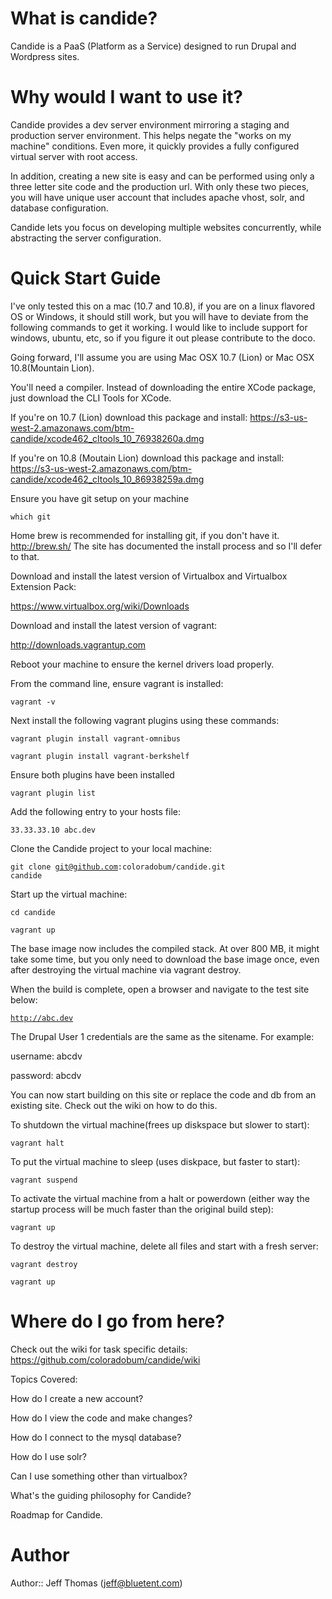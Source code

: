 # What is candide?
Candide is a PaaS (Platform as a Service) designed to run Drupal and Wordpress sites.

# Why would I want to use it?
Candide provides a dev server environment mirroring a staging and production server environment. This helps negate the "works on my machine" conditions. Even more, it quickly provides a fully configured virtual server with root access.

In addition, creating a new site is easy and can be performed using only a three letter site code and the production url. With only these two pieces, you will have unique user account that includes apache vhost, solr, and database configuration.

Candide lets you focus on developing multiple websites concurrently, while abstracting the server configuration.

# Quick Start Guide
I've only tested this on a mac (10.7 and 10.8), if you are on a linux flavored OS or Windows, it should still work, but you will have to deviate from the following commands to get it working.  I would like to include support for windows, ubuntu, etc, so if you figure it out please contribute to the doco.

Going forward, I'll assume you are using Mac OSX 10.7 (Lion) or Mac OSX 10.8(Mountain Lion).

You'll need a compiler.  Instead of downloading the entire XCode package, just download the CLI Tools for XCode.

If you're on 10.7 (Lion) download this package and install:
https://s3-us-west-2.amazonaws.com/btm-candide/xcode462_cltools_10_76938260a.dmg

If you're on 10.8 (Moutain Lion) download this package and install:
https://s3-us-west-2.amazonaws.com/btm-candide/xcode462_cltools_10_86938259a.dmg

Ensure you have git setup on your machine

<code>which git</code>

Home brew is recommended for installing git, if you don't have it. http://brew.sh/ The site has documented the install process and so I'll defer to that.


Download and install the latest version of Virtualbox and Virtualbox Extension Pack:

https://www.virtualbox.org/wiki/Downloads


Download and install the latest version of vagrant:

http://downloads.vagrantup.com


Reboot your machine to ensure the kernel drivers load properly.


From the command line, ensure vagrant is installed:

<code>vagrant -v</code>


Next install the following vagrant plugins using these commands:

<code>vagrant plugin install vagrant-omnibus</code>

<code>vagrant plugin install vagrant-berkshelf</code>

Ensure both plugins have been installed

<code>vagrant plugin list</code>


Add the following entry to your hosts file:

<code>33.33.33.10                abc.dev</code>


Clone the Candide project to your local machine:

<code>git clone git@github.com:coloradobum/candide.git candide</code>


Start up the virtual machine:

<code>cd candide</code>

<code>vagrant up</code>


The base image now includes the compiled stack.  At over 800 MB, it might take some time, but you only need to download the base image once, even after destroying the virtual machine via vagrant destroy.

When the build is complete, open a browser and navigate to the test site below:

<code>http://abc.dev</code>


The Drupal User 1 credentials are the same as the sitename. For example:

username: abcdv

password: abcdv

You can now start building on this site or replace the code and db from an existing site.  Check out the wiki on how to do this.


To shutdown the virtual machine(frees up diskspace but slower to start):

<code>vagrant halt</code>


To put the virtual machine to sleep (uses diskpace, but faster to start):

<code>vagrant suspend</code>


To activate the virtual machine from a halt or powerdown (either way the startup process will be much faster than the original build step):

<code>vagrant up</code>


To destroy the virtual machine, delete all files and start with a fresh server:

<code>vagrant destroy</code>

<code>vagrant up</code>

# Where do I go from here?
Check out the wiki for task specific details:
https://github.com/coloradobum/candide/wiki

Topics Covered:

How do I create a new account?

How do I view the code and make changes?

How do I connect to the mysql database?

How do I use solr?

Can I use something other than virtualbox?

What's the guiding philosophy for Candide?

Roadmap for Candide.


# Author
Author:: Jeff Thomas (<jeff@bluetent.com>)
